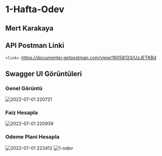 # 1-Hafta-Odev
## Mert Karakaya
## API Postman Linki 
`<link>` :https://documenter.getpostman.com/view/16058133/UzJETKBd
## Swagger UI Görüntüleri
### Genel Görüntü
![2022-07-01 220721](https://user-images.githubusercontent.com/44789033/176958387-4e9f0a0d-eb3a-4d3a-9a73-0abef69f1f24.png)
### Faiz Hesapla
![2022-07-01 220939](https://user-images.githubusercontent.com/44789033/176958417-9d6d9bc2-7f4c-4cd7-a925-be7fc9a3e216.png)
### Odeme Plani Hesapla
![2022-07-01 223412](https://user-images.githubusercontent.com/44789033/176958571-19b1978f-6934-4528-bcf1-6cbcacd489b4.png)
![1-odev](https://user-images.githubusercontent.com/95723369/175775209-eb119b21-ef50-4650-9c8a-b07c1feea55b.jpg)
